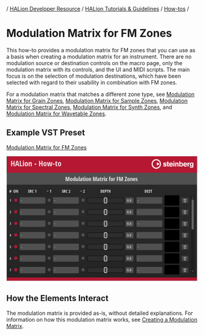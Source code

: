 / [HALion Developer Resource](../../HALion-Developer-Resource.md) / [HALion Tutorials & Guidelines](./HALion-Tutorials-Guidelines.md) / [How-tos](./How-tos.md) /

# Modulation Matrix for FM Zones

This how-to provides a modulation matrix for FM zones that you can use as a basis when creating a modulation matrix for an instrument. There are no modulation source or destination controls on the macro page, only the modulation matrix with its controls, and the UI and MIDI scripts. The main focus is on the selection of modulation destinations, which have been selected with regard to their usability in combination with FM zones.

For a modulation matrix that matches a different zone type, see [Modulation Matrix for Grain Zones](./Modulation-Matrix-for-Grain-Zones.md), [Modulation Matrix for Sample Zones](./Modulation-Matrix-for-Sample-Zones.md), [Modulation Matrix for Spectral Zones](./Modulation-Matrix-for-Spectral-Zones.md), [Modulation Matrix for Synth Zones](./Modulation-Matrix-for-Synth-Zones.md), and [Modulation Matrix for Wavetable Zones](./Modulation-Matrix-for-Wavetable-Zones.md).

## Example VST Preset

[Modulation Matrix for FM Zones](../vstpresets/Modulation%20Matrix%20for%20FM%20Zones.vstpreset)

![Modulation Matrix for FM Zones](../images/Modulation-Matrix-for-FM-Zones.png)

## How the Elements Interact

The modulation matrix is provided as-is, without detailed explanations. For information on how this modulation matrix works, see [Creating a Modulation Matrix](./Creating-a-Modulation-Matrix.md).